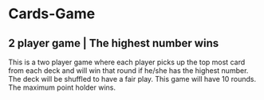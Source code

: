 # Cards-Game
## 2 player game | The highest number wins

This is a two player game where each player picks up the top most card from each deck and will win that round if he/she has the highest number. 
The deck will be shuffled to have a fair play.
This game will have 10 rounds. The maximum point holder wins.
